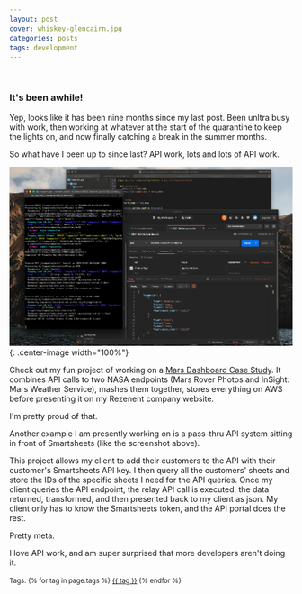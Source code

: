 ```yaml
---
layout: post
cover: whiskey-glencairn.jpg
categories: posts
tags: development
---
```

<br />
<h3>It's been awhile!</h3>

Yep, looks like it has been nine months since my last post. Been unltra busy with work, then working at whatever at the start of the quarantine to keep the lights on, and now finally catching a break in the summer months.

So what have I been up to since last? API work, lots and lots of API work.

![Badge](/images/api-work.png){: .center-image width="100%"}

Check out my fun project of working on a <a href="https://rezenent.com/case_study_nasa_aws.html">Mars Dashboard Case Study</a>. It combines API calls to two NASA endpoints (Mars Rover Photos and InSight: Mars Weather Service), mashes them together, stores everything on AWS before presenting it on my Rezenent company website.

I'm pretty proud of that.

Another example I am presently working on is a pass-thru API system sitting in front of Smartsheets (like the screenshot above).

This project allows my client to add their customers to the API with their customer's Smartsheets API key. I then query all the customers' sheets and store the IDs of the specific sheets I need for the API queries. Once my client queries the API endpoint, the relay API call is executed, the data returned, transformed, and then presented back to my client as json. My client only has to know the Smartsheets token, and the API portal does the rest. 

Pretty meta.

I love API work, and am super surprised that more developers aren't doing it.

<p><small>
Tags: 	
  {% for tag in page.tags %}
    <a href="/tags/{{ tag }}/">{{ tag }}</a>
  {% endfor %}
</small></p>
